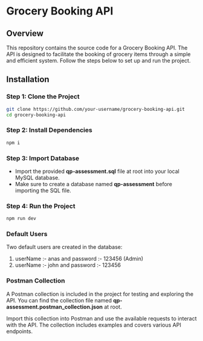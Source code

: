 # Grocery Booking API

## Overview

This repository contains the source code for a Grocery Booking API. The API is designed to facilitate the booking of grocery items through a simple and efficient system. Follow the steps below to set up and run the project.

## Installation

### Step 1: Clone the Project
```bash
git clone https://github.com/your-username/grocery-booking-api.git
cd grocery-booking-api
```

### Step 2: Install Dependencies
```bash
npm i
```
### Step 3: Import Database
- Import the provided	**qp-assessment.sql** file at root into your local MySQL database.
- Make sure to create a database named **qp-assessment** before importing the SQL file.

### Step 4: Run the Project
```bash
npm run dev
```

### Default Users
Two default users are created in the database:
1. userName :- anas and password :- 123456 (Admin)
2. userName :- john and password :- 123456

### Postman Collection
A Postman collection is included in the project for testing and exploring the API. You can find the collection file named **qp-assessment.postman_collection.json** at root.

Import this collection into Postman and use the available requests to interact with the API. The collection includes examples and covers various API endpoints.
